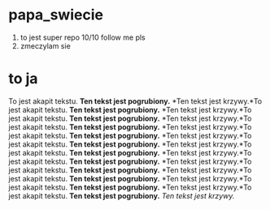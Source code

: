 # papa_swiecie
1. to jest super repo 10/10 follow me pls
2. zmeczylam sie

# to ja
To jest akapit tekstu. **Ten tekst jest pogrubiony.** *Ten tekst jest krzywy.*To jest akapit tekstu. **Ten tekst jest pogrubiony.** *Ten tekst jest krzywy.*To jest akapit tekstu. **Ten tekst jest pogrubiony.** *Ten tekst jest krzywy.*To jest akapit tekstu. **Ten tekst jest pogrubiony.** *Ten tekst jest krzywy.*To jest akapit tekstu. **Ten tekst jest pogrubiony.** *Ten tekst jest krzywy.*To jest akapit tekstu. **Ten tekst jest pogrubiony.** *Ten tekst jest krzywy.*To jest akapit tekstu. **Ten tekst jest pogrubiony.** *Ten tekst jest krzywy.*To jest akapit tekstu. **Ten tekst jest pogrubiony.** *Ten tekst jest krzywy.*To jest akapit tekstu. **Ten tekst jest pogrubiony.** *Ten tekst jest krzywy.*To jest akapit tekstu. **Ten tekst jest pogrubiony.** *Ten tekst jest krzywy.*To jest akapit tekstu. **Ten tekst jest pogrubiony.** *Ten tekst jest krzywy.*To jest akapit tekstu. **Ten tekst jest pogrubiony.** *Ten tekst jest krzywy.*
